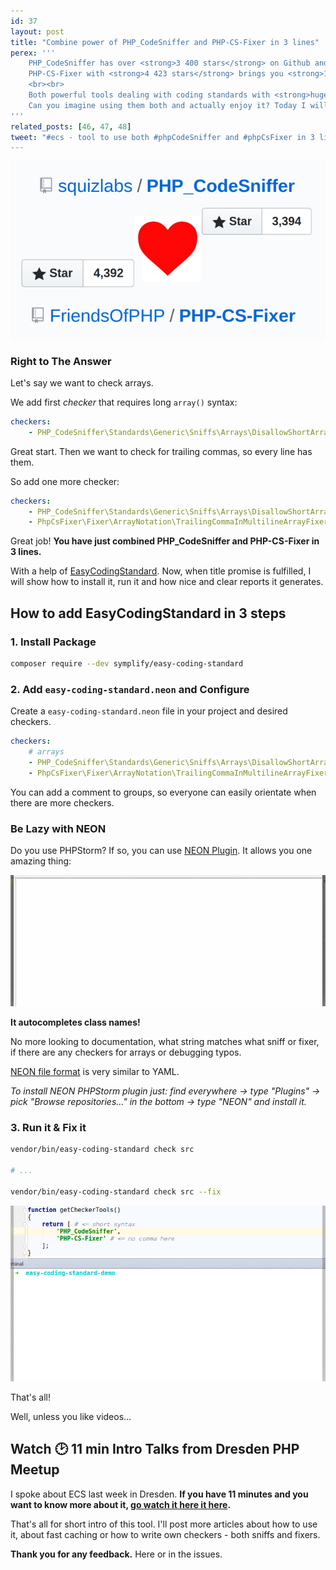 ```yaml
---
id: 37
layout: post
title: "Combine power of PHP_CodeSniffer and PHP-CS-Fixer in 3 lines"
perex: '''
    PHP_CodeSniffer has over <strong>3 400 stars</strong> on Github and <strong>210 default sniffs</strong>,
    PHP-CS-Fixer with <strong>4 423 stars</strong> brings you <strong>142 fixers</strong>.
    <br><br>
    Both powerful tools dealing with coding standards with <strong>huge communities behind them</strong>.
    Can you imagine using them both and actually enjoy it? Today I will show you how.
'''
related_posts: [46, 47, 48]
tweet: "#ecs - tool to use both #phpCodeSniffer and #phpCsFixer in 3 lines #php #codingstandard"
---
```


<div class="text-center">
    <img src="/../../../../assets/images/posts/2017/easy-coding-standard-intro/together.png" class="img-thumbnail">
</div>


### Right to The Answer

Let's say we want to check arrays.  

We add first *checker* that requires long `array()` syntax:

```yaml
checkers:
    - PHP_CodeSniffer\Standards\Generic\Sniffs\Arrays\DisallowShortArraySyntaxSniff
```


Great start. Then we want to check for trailing commas, so every line has them.

So add one more checker:

```yaml
checkers:
    - PHP_CodeSniffer\Standards\Generic\Sniffs\Arrays\DisallowShortArraySyntaxSniff
    - PhpCsFixer\Fixer\ArrayNotation\TrailingCommaInMultilineArrayFixer
```

Great job! **You have just combined PHP_CodeSniffer and PHP-CS-Fixer in 3 lines.**

With a help of [EasyCodingStandard](https://github.com/Symplify/EasyCodingStandard). Now, when title promise is fulfilled, 
I will show how to install it, run it and how nice and clear reports it generates.   

## How to add EasyCodingStandard in 3 steps   

### 1. Install Package

```bash
composer require --dev symplify/easy-coding-standard
```

### 2. Add `easy-coding-standard.neon` and Configure

Create a `easy-coding-standard.neon` file in your project and desired checkers.
 
```yaml
checkers:
    # arrays
    - PHP_CodeSniffer\Standards\Generic\Sniffs\Arrays\DisallowShortArraySyntaxSniff
    - PhpCsFixer\Fixer\ArrayNotation\TrailingCommaInMultilineArrayFixer
```

You can add a comment to groups, so everyone can easily orientate when there are more checkers.


### Be Lazy with NEON

Do you use PHPStorm? If so, you can use [NEON Plugin](https://plugins.jetbrains.com/plugin/7060-neon-support). It allows you one amazing thing:

<div class="text-center">
    <img src="/../../../../assets/images/posts/2017/easy-coding-standard-intro/neon-autocomplete.gif" class="img-thumbnail">
</div>


**It autocompletes class names!**

No more looking to documentation, what string matches what sniff or fixer, if there are any checkers for arrays or debugging typos.

[NEON file format](https://ne-on.org/) is very similar to YAML.
 
*To install NEON PHPStorm plugin just: find everywhere → type "Plugins" → pick "Browse repositories..." in the bottom → type "NEON" and install it.*  

### 3. Run it & Fix it

```bash
vendor/bin/easy-coding-standard check src

# ...

vendor/bin/easy-coding-standard check src --fix
```

<div class="text-center">
    <img src="/../../../../assets/images/posts/2017/easy-coding-standard-intro/run-and-fix.gif" class="img-thumbnail">
</div>


That's all!


Well, unless you like videos...

## Watch 🕑 11 min Intro Talks from Dresden PHP Meetup

I spoke about ECS last week in Dresden. **If you have 11 minutes and you want to know more about it, [go watch it here it here](https://www.facebook.com/pehapkari/videos/vl.1877987242460289/1321227224593751/?type=1).**

That's all for short intro of this tool. I'll post more articles about how to use it, about fast caching or how to write own checkers - both sniffs and fixers. 

**Thank you for any feedback.** Here or in the issues.
